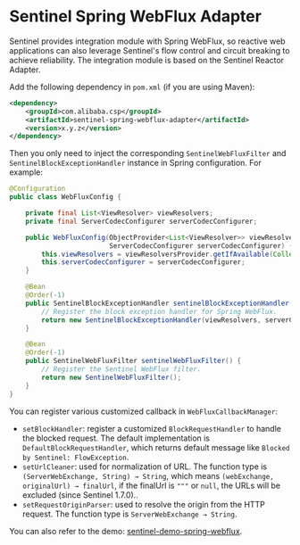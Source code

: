 # Sentinel Spring WebFlux Adapter

Sentinel provides integration module with Spring WebFlux, so reactive web applications can also leverage Sentinel's flow control
and circuit breaking to achieve reliability. The integration module is based on the Sentinel Reactor Adapter.

Add the following dependency in `pom.xml` (if you are using Maven):

```xml
<dependency>
    <groupId>com.alibaba.csp</groupId>
    <artifactId>sentinel-spring-webflux-adapter</artifactId>
    <version>x.y.z</version>
</dependency>
```

Then you only need to inject the corresponding `SentinelWebFluxFilter` and `SentinelBlockExceptionHandler` instance
in Spring configuration. For example:

```java
@Configuration
public class WebFluxConfig {

    private final List<ViewResolver> viewResolvers;
    private final ServerCodecConfigurer serverCodecConfigurer;

    public WebFluxConfig(ObjectProvider<List<ViewResolver>> viewResolversProvider,
                         ServerCodecConfigurer serverCodecConfigurer) {
        this.viewResolvers = viewResolversProvider.getIfAvailable(Collections::emptyList);
        this.serverCodecConfigurer = serverCodecConfigurer;
    }

    @Bean
    @Order(-1)
    public SentinelBlockExceptionHandler sentinelBlockExceptionHandler() {
        // Register the block exception handler for Spring WebFlux.
        return new SentinelBlockExceptionHandler(viewResolvers, serverCodecConfigurer);
    }

    @Bean
    @Order(-1)
    public SentinelWebFluxFilter sentinelWebFluxFilter() {
        // Register the Sentinel WebFlux filter.
        return new SentinelWebFluxFilter();
    }
}
```

You can register various customized callback in `WebFluxCallbackManager`:

- `setBlockHandler`: register a customized `BlockRequestHandler` to handle the blocked request. The default implementation is `DefaultBlockRequestHandler`, which returns default message like `Blocked by Sentinel: FlowException`.
- `setUrlCleaner`: used for normalization of URL. The function type is `(ServerWebExchange, String) → String`, which means `(webExchange, originalUrl) → finalUrl`, if the finalUrl is `"""` or `null`, the URLs will be excluded (since Sentinel 1.7.0)..
- `setRequestOriginParser`: used to resolve the origin from the HTTP request. The function type is `ServerWebExchange → String`.

You can also refer to the demo: [sentinel-demo-spring-webflux](https://github.com/alibaba/Sentinel/tree/master/sentinel-demo/sentinel-demo-spring-webflux).